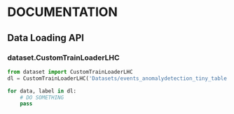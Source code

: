 # DOCUMENTATION

## Data Loading API

### dataset.CustomTrainLoaderLHC
```python
from dataset import CustomTrainLoaderLHC
dl = CustomTrainLoaderLHC('Datasets/events_anomalydetection_tiny_table.h5', shuffle=False)

for data, label in dl:
    # DO SOMETHING
    pass
```